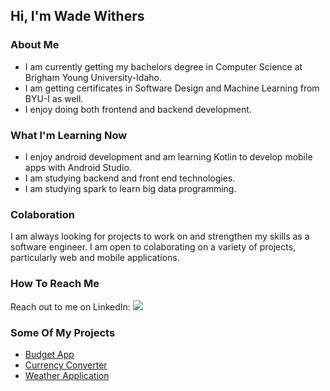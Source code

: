 ## Hi, I'm Wade Withers

<!--
**withersw/withersw** is a ✨ _special_ ✨ repository because its `README.md` (this file) appears on your GitHub profile.

Here are some ideas to get you started:

- 🔭 I’m currently working on ...
- 🌱 I’m currently getting my de ...
- 👯 I’m looking to collaborate on ...
- 🤔 I’m looking for help with ...
- 💬 Ask me about ...
- 📫 How to reach me: ...
- 😄 Pronouns: ...
- ⚡ Fun fact: ...
-->

### About Me
- I am currently getting my bachelors degree in Computer Science at Brigham Young University-Idaho.
- I am getting certificates in Software Design and Machine Learning from BYU-I as well. 
- I enjoy doing both frontend and backend development.

### What I'm Learning Now
- I enjoy android development and am learning Kotlin to develop mobile apps with Android Studio.
- I am studying backend and front end technologies.
- I am studying spark to learn big data programming.

### Colaboration
I am always looking for projects to work on and strengthen my skills as a software engineer. I am open to colaborating on a variety of projects, particularly web and mobile applications. 

### How To Reach Me
Reach out to me on LinkedIn: [<img src="https://img.shields.io/badge/LinkedIn-0077B5?style=for-the-badge&logo=linkedin&logoColor=white">](https://www.linkedin.com/in/wade-withers/)

### Some Of My Projects
* [Budget App](https://github.com/withersw/Budget-App)
* [Currency Converter](https://github.com/withersw/Currencey-Converter)
* [Weather Application](https://github.com/withersw/Weather-App)

